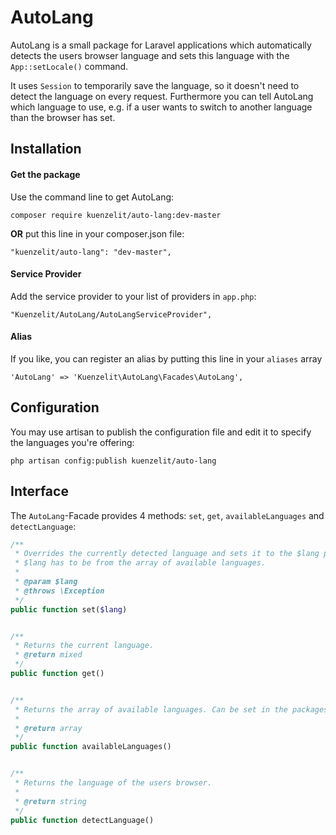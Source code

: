 # AutoLang
AutoLang is a small package for Laravel applications which automatically detects the users browser language and sets this language with the `App::setLocale()` command. 

It uses `Session` to temporarily save the language, so it doesn't need to detect the language on every request. Furthermore you can tell AutoLang which language to use, e.g. if a user wants to switch to another language than the browser has set.

## Installation
#### Get the package
Use the command line to get AutoLang:
~~~
composer require kuenzelit/auto-lang:dev-master
~~~

**OR** put this line in your composer.json file:

~~~
"kuenzelit/auto-lang": "dev-master",
~~~

#### Service Provider
Add the service provider to your list of providers in `app.php`:
~~~
"Kuenzelit/AutoLang/AutoLangServiceProvider",
~~~

#### Alias
If you like, you can register an alias by putting this line in your `aliases` array
~~~
'AutoLang' => 'Kuenzelit\AutoLang\Facades\AutoLang',
~~~

## Configuration
You may use artisan to publish the configuration file and edit it to specify the languages you're offering:
~~~
php artisan config:publish kuenzelit/auto-lang
~~~


## Interface
The `AutoLang`-Facade provides 4 methods: `set`, `get`, `availableLanguages` and `detectLanguage`:
~~~php
/**
 * Overrides the currently detected language and sets it to the $lang param.
 * $lang has to be from the array of available languages.
 * 
 * @param $lang
 * @throws \Exception
 */
public function set($lang)


/**
 * Returns the current language.
 * @return mixed
 */
public function get()


/**
 * Returns the array of available languages. Can be set in the packages config.php.
 *
 * @return array
 */
public function availableLanguages()


/**
 * Returns the language of the users browser.
 *
 * @return string
 */
public function detectLanguage()

~~~



